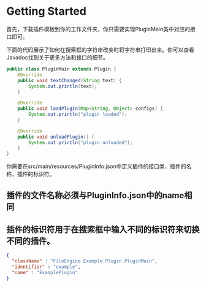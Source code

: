 # Getting Started

首先，下载插件模板到你的工作文件夹，你只需要实现PluginMain类中对应的接口即可。



下面的代码展示了如何在搜索框的字符串改变时将字符串打印出来。你可以查看Javadoc找到关于更多方法和接口的细节。

```java
public class PluginMain extends Plugin {
    @Override
    public void textChanged(String text) {
        System.out.println(text);
    }

    @Override
    public void loadPlugin(Map<String, Object> configs) {
        System.out.println("plugin loaded");
    }

    @Override
    public void unloadPlugin() {
        System.out.println("plugin unloaded");
    }
}
```

你需要在src/main/resources/PluginInfo.json中定义插件的接口类，插件的名称，插件的标识符。

## 插件的文件名称必须与PluginInfo.json中的name相同

## 插件的标识符用于在搜索框中输入不同的标识符来切换不同的插件。

```json
{
  "className" : "FileEngine.Example.Plugin.PluginMain",
  "identifier" : "example",
  "name" : "ExamplePlugin"
}
```


